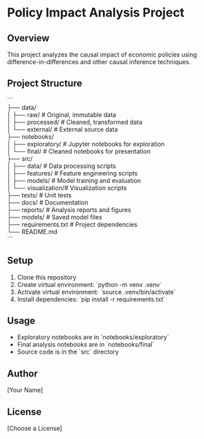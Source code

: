 # Policy Impact Analysis Project  
  
## Overview  
This project analyzes the causal impact of economic policies using difference-in-differences and other causal inference techniques.  
  
## Project Structure  
\`\`\`  
├── data/  
│   ├── raw/          # Original, immutable data  
│   ├── processed/    # Cleaned, transformed data  
│   └── external/     # External source data  
├── notebooks/  
│   ├── exploratory/  # Jupyter notebooks for exploration  
│   └── final/        # Cleaned notebooks for presentation  
├── src/  
│   ├── data/         # Data processing scripts  
│   ├── features/     # Feature engineering scripts  
│   ├── models/       # Model training and evaluation  
│   └── visualization/# Visualization scripts  
├── tests/            # Unit tests  
├── docs/            # Documentation  
├── reports/         # Analysis reports and figures  
├── models/          # Saved model files  
├── requirements.txt # Project dependencies  
└── README.md  
\`\`\`  
  
## Setup  
1. Clone this repository  
2. Create virtual environment: \`python -m venv .venv\`  
3. Activate virtual environment: \`source .venv/bin/activate\`  
4. Install dependencies: \`pip install -r requirements.txt\`  
  
## Usage  
- Exploratory notebooks are in \`notebooks/exploratory\`  
- Final analysis notebooks are in \`notebooks/final\`  
- Source code is in the \`src\` directory  
  
## Author  
[Your Name]  
  
## License  
[Choose a License]  
